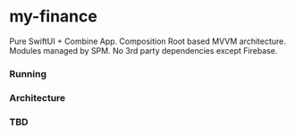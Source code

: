 # my-finance

Pure SwiftUI + Combine App. Composition Root based MVVM architecture. Modules managed by SPM. No 3rd party dependencies except Firebase.

### Running

### Architecture

### TBD
